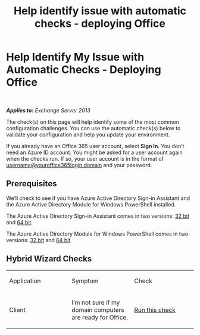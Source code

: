 ﻿---
title: 'Help identify issue with automatic checks - deploying Office'
TOCTitle: Help Identify My Issue with Automatic Checks - Deploying Office
ms:assetid: 77d4587c-7fd5-4231-931e-3d6608e622f4
ms:mtpsurl: https://technet.microsoft.com/en-us/library/Dn793978(v=EXCHG.150)
ms:contentKeyID: 62632391
ms.date: 12/09/2016
mtps_version: v=EXCHG.150
---

# Help Identify My Issue with Automatic Checks - Deploying Office

 

_**Applies to:** Exchange Server 2013_


The check(s) on this page will help identify some of the most common configuration challenges. You can use the automatic check(s) below to validate your configuration and help you update your environment.

If you already have an Office 365 user account, select **Sign In**. You don’t need an Azure ID account. You might be asked for a user account again when the checks run. If so, your user account is in the format of username@youroffice365login.domain and your password.

## Prerequisites

We’ll check to see if you have Azure Active Directory Sign-in Assistant and the Azure Active Directory Module for Windows PowerShell installed.

The Azure Active Directory Sign-in Assistant comes in two versions: [32 bit](https://go.microsoft.com/fwlink/?linkid=286261) and [64 bit](https://go.microsoft.com/fwlink/?linkid=286262).

The Azure Active Directory Module for Windows PowerShell comes in two versions: [32 bit](https://go.microsoft.com/fwlink/?linkid=286258) and [64 bit](https://go.microsoft.com/fwlink/?linkid=286259).

## Hybrid Wizard Checks


<table>
<colgroup>
<col style="width: 33%" />
<col style="width: 33%" />
<col style="width: 33%" />
</colgroup>
<tbody>
<tr class="odd">
<td><p>Application</p></td>
<td><p>Symptom</p></td>
<td><p>Check</p></td>
</tr>
<tr class="even">
<td><p>Client</p></td>
<td><p>I’m not sure if my domain computers are ready for Office.</p></td>
<td><p><a href="https://go.microsoft.com/?linkid=9834911">Run this check</a></p></td>
</tr>
</tbody>
</table>

